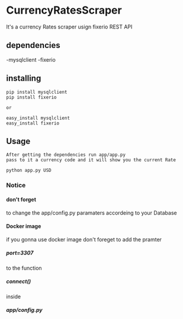 # CurrencyRatesScraper

It's a currency Rates scraper usign fixerio REST API


## dependencies
  -mysqlclient
  -fixerio
  
## installing
    
    pip install mysqlclient
    pip install fixerio
    
    or
    
    easy_install mysqlclient
    easy_install fixerio
 
 ## Usage 
    After getting the dependencies run app/app.py
    pass to it a currency code and it will show you the current Rate
    
    python app.py USD
   
   
### Notice

#### don't forget 
to change the app/config.py paramaters
accordeing to your Database 

#### Docker image
if you gonna use docker image don't foreget to add the pramter 
##### port=3307 
to the function 
##### connect() 
inside 
##### app/config.py   
